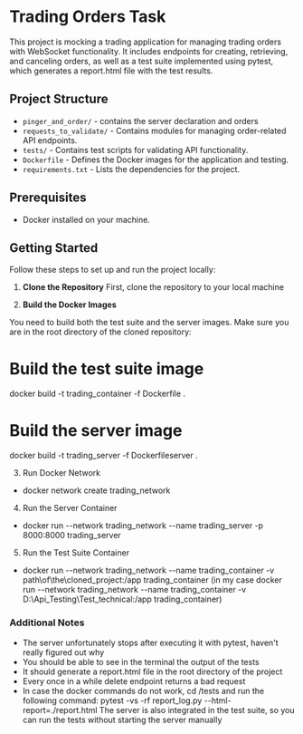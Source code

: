 # Trading Orders Task

This project is mocking a trading application for managing trading orders with WebSocket functionality. 
It includes endpoints for creating, retrieving, and canceling orders, as well as a test suite implemented using pytest, 
which generates a report.html file with the test results.

## Project Structure

- `pinger_and_order/` - contains the server declaration and orders
- `requests_to_validate/` - Contains modules for managing order-related API endpoints.
- `tests/` - Contains test scripts for validating API functionality.
- `Dockerfile` - Defines the Docker images for the application and testing.
- `requirements.txt` - Lists the dependencies for the project.

## Prerequisites

- Docker installed on your machine.

## Getting Started

Follow these steps to set up and run the project locally:

1. **Clone the Repository**
   First, clone the repository to your local machine

2. **Build the Docker Images**

You need to build both the test suite and the server images. Make sure you are in the root directory of the cloned repository:


# Build the test suite image
docker build -t trading_container -f Dockerfile .

# Build the server image
docker build -t trading_server -f Dockerfileserver .

3. Run Docker Network
- docker network create trading_network
4. Run the Server Container
- docker run --network trading_network --name trading_server -p 8000:8000 trading_server
5. Run the Test Suite Container
- docker run --network trading_network --name trading_container -v path\of\the\cloned_project:/app trading_container
   (in my case docker run --network trading_network --name trading_container -v D:\Api_Testing\Test_technical:/app trading_container)



### Additional Notes
- The server unfortunately stops after executing it with pytest, haven't really figured out why
- You should be able to see in the terminal the output of the tests
- It should generate a report.html file in the root directory of the project
- Every once in a while delete endpoint returns a bad request
- In case the docker commands do not work, cd /tests and run the following command: pytest -vs -rf report_log.py  --html-report=./report.html 
The server is also integrated in the test suite, so you can run the tests without starting the server manually